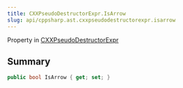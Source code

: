 ```yaml
---
title: CXXPseudoDestructorExpr.IsArrow
slug: api/cppsharp.ast.cxxpseudodestructorexpr.isarrow
---
```

Property in [CXXPseudoDestructorExpr](/api/cppsharp/ast/cxxpseudodestructorexpr)

## Summary



```csharp
public bool IsArrow { get; set; }
```

